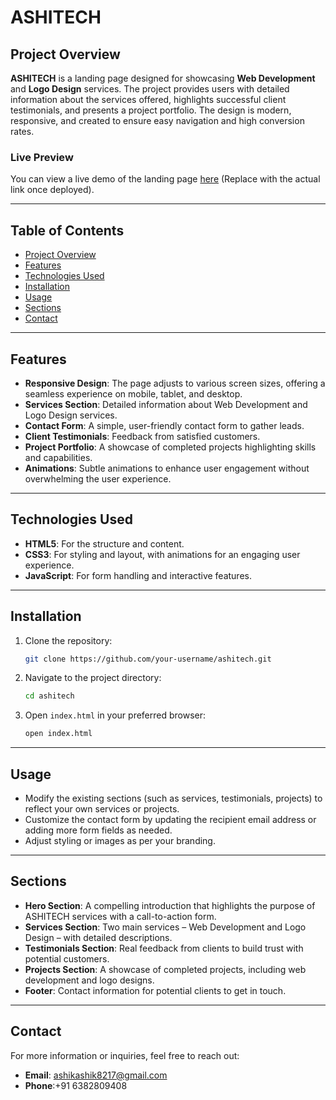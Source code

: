 # ASHITECH

## Project Overview

**ASHITECH** is a landing page designed for showcasing **Web Development** and **Logo Design** services. The project provides users with detailed information about the services offered, highlights successful client testimonials, and presents a project portfolio. The design is modern, responsive, and created to ensure easy navigation and high conversion rates.

### Live Preview

You can view a live demo of the landing page [here](#) (Replace with the actual link once deployed).

---

## Table of Contents

- [Project Overview](#project-overview)
- [Features](#features)
- [Technologies Used](#technologies-used)
- [Installation](#installation)
- [Usage](#usage)
- [Sections](#sections)
- [Contact](#contact)

---

## Features

- **Responsive Design**: The page adjusts to various screen sizes, offering a seamless experience on mobile, tablet, and desktop.
- **Services Section**: Detailed information about Web Development and Logo Design services.
- **Contact Form**: A simple, user-friendly contact form to gather leads.
- **Client Testimonials**: Feedback from satisfied customers.
- **Project Portfolio**: A showcase of completed projects highlighting skills and capabilities.
- **Animations**: Subtle animations to enhance user engagement without overwhelming the user experience.

---

## Technologies Used

- **HTML5**: For the structure and content.
- **CSS3**: For styling and layout, with animations for an engaging user experience.
- **JavaScript**: For form handling and interactive features.

---

## Installation

1. Clone the repository:
   ```bash
   git clone https://github.com/your-username/ashitech.git
   ```

2. Navigate to the project directory:
   ```bash
   cd ashitech
   ```

3. Open `index.html` in your preferred browser:
   ```bash
   open index.html
   ```

---

## Usage

- Modify the existing sections (such as services, testimonials, projects) to reflect your own services or projects.
- Customize the contact form by updating the recipient email address or adding more form fields as needed.
- Adjust styling or images as per your branding.

---

## Sections

- **Hero Section**: A compelling introduction that highlights the purpose of ASHITECH services with a call-to-action form.
- **Services Section**: Two main services – Web Development and Logo Design – with detailed descriptions.
- **Testimonials Section**: Real feedback from clients to build trust with potential customers.
- **Projects Section**: A showcase of completed projects, including web development and logo designs.
- **Footer**: Contact information for potential clients to get in touch.

---

## Contact

For more information or inquiries, feel free to reach out:

- **Email**: ashikashik8217@gmail.com
- **Phone**:+91 6382809408

